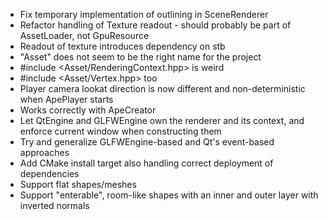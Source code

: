  - Fix temporary implementation of outlining in SceneRenderer
 - Refactor handling of Texture readout - should probably be part of AssetLoader, not GpuResource
  - Readout of texture introduces dependency on stb
 - "Asset" does not seem to be the right name for the project
  - #include <Asset/RenderingContext.hpp> is weird
  - #include <Asset/Vertex.hpp> too
 - Player camera lookat direction is now different and non-deterministic when ApePlayer starts
  - Works correctly with ApeCreator
 - Let QtEngine and GLFWEngine own the renderer and its context, and enforce current window when
   constructing them
 - Try and generalize GLFWEngine-based and Qt's event-based approaches
 - Add CMake install target also handling correct deployment of dependencies
 - Support flat shapes/meshes
 - Support "enterable", room-like shapes with an inner and outer layer with inverted normals
